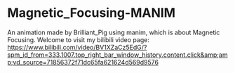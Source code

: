 # Magnetic_Focusing-MANIM
An animation made by Brilliant_Pig using manim, which is about Magnetic Focusing. Welcome to visit my bilibili video page: https://www.bilibili.com/video/BV1XZaCz5EdG/?spm_id_from=333.1007.top_right_bar_window_history.content.click&amp;amp;vd_source=71856372f71dc65fa621624d569d9576

